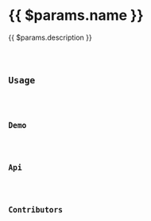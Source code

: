 <script setup>
import Meta from '../../../src/components/meta.vue'
import Api from '../../../src/components/api.vue'
import Demo from '../../../src/components/demo.vue'
import Contributors from '../../../src/components/contributors.vue'
import Code from '../../../src/components/code.vue'
</script>

# {{ $params.name }}

<Meta :last-modified="$params.lastModified" :category="$params.category" :is-test="$params.isTest" />

<template v-if="$params.browserapi">

::: tip
This hook uses <a :href="$params.browserapi.description" target="_blank">**{{ $params.browserapi.name }}**</a> browser api to provide enhanced functionality. Make sure to check for compatibility with different browsers when using this api
:::

</template>

{{ $params.description }}

<Code :code="$params.example" lang="typescript" />

## Usage

<Code :code="$params.usage" lang="typescript" />

## Demo

<Demo :hook="$params.name" />

## Api

<Api :apiParameters="$params.apiParameters" />

## Contributors

<Contributors :hook="$params.name" />
